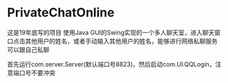 # PrivateChatOnline
这是19年底写的项目
使用Java GUI的Swing实现的一个多人聊天室，进入聊天窗口点击其他用户的姓名，或者手动输入其他用户的姓名，能够进行网络私聊服务
可以跟自己私聊

首先运行com.server.Server(默认端口号8823)，然后启动com.UI.QQLogin，注意端口号不要冲突
